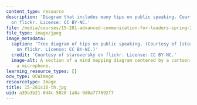 ```yaml
---
content_type: resource
description: 'Diagram that includes many tips on public speaking. Courtesy of staroversky
  on flickr. License: CC BY-NC.'
file: /media/courses/15-281-advanced-communication-for-leaders-spring-2016/a39a3b21044c50201a8a9d0a777692f7_15-281s16-th.jpg
file_type: image/jpeg
image_metadata:
  caption: 'Tree diagram of tips on public speaking. (Courtesy of [staroversky](https://www.flickr.com/photos/26629511@N07/8227280211/)
    on flickr. License: CC BY-NC.)'
  credit: 'Courtesy of staroversky on flickr. License: CC BY-NC.'
  image-alt: A section of a mind mapping diagram centered by a cartoon guy holding
    a microphone.
learning_resource_types: []
ocw_type: OCWImage
resourcetype: Image
title: 15-281s16-th.jpg
uid: a39a3b21-044c-5020-1a8a-9d0a777692f7
---
```

